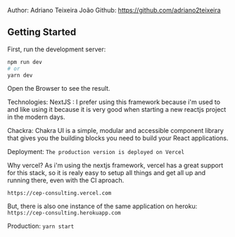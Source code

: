 Author: Adriano Teixeira João
Github: https://github.com/adriano2teixeira

## Getting Started

First, run the development server:

```bash
npm run dev
# or
yarn dev
```
Open the Browser to see the result.

Technologies:
NextJS : I prefer using this framework because i'm used to and like using it because it is very good when starting a new reactjs project in the modern days.

Chackra: Chakra UI is a simple, modular and accessible component library that gives you the building blocks you need to build your React applications.


Deployment:
```The production version is deployed on Vercel```

Why vercel?
As i'm using the nextjs framework, vercel has a great support for this stack, so it is realy easy to setup all things and get all up and running there, even with the CI aproach.

```https://cep-consulting.vercel.com```

But, there is also one instance of the same application on heroku:
```https://cep-consulting.herokuapp.com```


Production:
``yarn start``